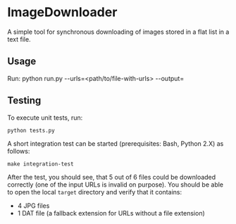 # ImageDownloader

A simple tool for synchronous downloading of images stored in a flat list in a text file. 

## Usage

Run:
    python run.py --urls=<path/to/file-with-urls> --output=<directory>

## Testing

To execute unit tests, run:

    python tests.py

A short integration test can be started (prerequisites: Bash, Python 2.X) as follows:

    make integration-test
    
After the test, you should see, that 5 out of 6 files could be downloaded correctly
(one of the input URLs is invalid on purpose). 
You should be able to open the local `target` directory and verify that it contains:

- 4 JPG files
- 1 DAT file (a fallback extension for URLs without a file extension)